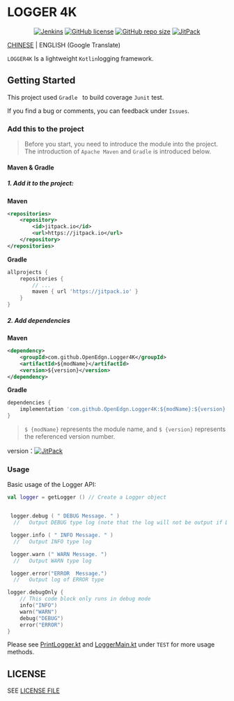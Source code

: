 # LOGGER 4K

<p style="text-align: center">
<a href="https://travis-ci.com/OpenEdgn/Logger4K" target="_blank"><img alt="Jenkins" src="https://img.shields.io/travis/OpenEdgn/Logger4K?branch=master&color=green&style=flat-square"/></a>
<a href="LICENSE"><img alt="GitHub license" src="https://img.shields.io/github/license/OpenEdgn/Logger4K?color=green&style=flat-square"></a>
<a href="#"><img alt="GitHub repo size" src="https://img.shields.io/github/repo-size/OpenEdgn/Logger4K?color=green&style=flat-square"></a>
<a href="https://jitpack.io/#OpenEdgn/Logger4K" target="_blank"> <img alt="JitPack" src="https://img.shields.io/jitpack/v/github/OpenEdgn/Logger4K?color=green&style=flat-square"></a>
</p>

[CHINESE](README_CN.md) | ENGLISH (Google Translate)


`LOGGER4K` Is a lightweight `Kotlin`logging framework.

## Getting Started

This project used `Gradle ` to build coverage `Junit` test.

If you find a bug or comments, you can feedback under `Issues`.


### Add this to the project


> Before you start, you need to introduce the module into the project. The introduction of `Apache Maven` and `Gradle` is introduced below.

#### Maven & Gradle

##### 1. Add it to the project:


**Maven**

```xml
<repositories>
    <repository>
        <id>jitpack.io</id>
        <url>https://jitpack.io</url>
    </repository>
</repositories>
```

**Gradle**

```groovy
allprojects {
	repositories {
        // ...
	    maven { url 'https://jitpack.io' }
	}
}
```

#####  2. Add dependencies

**Maven** 

```xml
<dependency>
    <groupId>com.github.OpenEdgn.Logger4K</groupId>
    <artifactId>${modName}</artifactId>
    <version>${version}</version>
</dependency>
```

**Gradle**

```groovy
dependencies {
    implementation 'com.github.OpenEdgn.Logger4K:${modName}:${version}'
}
```

> `$ {modName}` represents the module name, and `$ {version}` represents the referenced version number.

version：[![JitPack](https://img.shields.io/jitpack/v/github/OpenEdgn/Logger4K?label=version&style=flat-square)](https://jitpack.io/#OpenEdgn/Logger4K)

###  Usage

Basic usage of the Logger API:

``` kotlin
val logger = getLogger () // Create a Logger object


 logger.debug ( " DEBUG Message. " ) 
  //   Output DEBUG type log (note that the log will not be output if DEBUG is not enabled)

 logger.info ( " INFO Message. " ) 
  //   Output INFO type log

 logger.warn (" WARN Message. ") 
  //   Output WARN type log

 logger.error("ERROR  Message.") 
  //   Output log of ERROR type

logger.debugOnly { 
    // This code block only runs in debug mode
    info("INFO")
    warn("WARN")
    debug("DEBUG")
    error("ERROR")
}

```
Please see [PrintLogger.kt](./logger-console/src/test/kotlin/com/github/openEdgn/logger4k/PrintLogger.kt) and [LoggerMain.kt](./logger-console/src/test/kotlin/com/github/openEdgn/logger4k/LoggerMain.kt)  under `TEST` for more usage methods.
## LICENSE

SEE [LICENSE FILE](./LICENSE)
